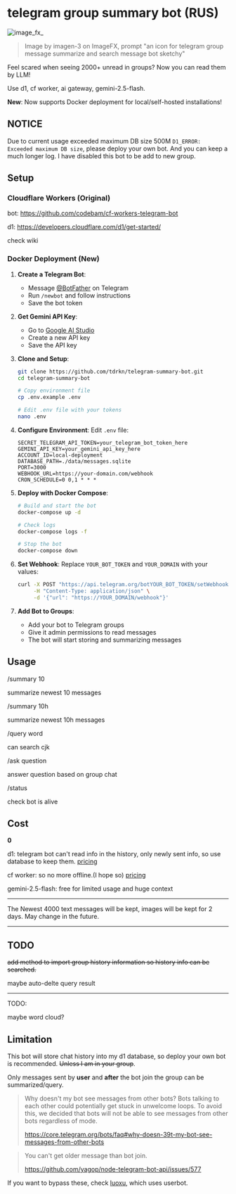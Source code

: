 # telegram group summary bot (RUS)

![image_fx_](https://github.com/user-attachments/assets/d9924ced-5310-4edc-9073-bdcc1df1dd6d)

> Image by imagen-3 on ImageFX, prompt "an icon for telegram group message summarize and search message bot sketchy"

Feel scared when seeing 2000+ unread in groups? Now you can read them by LLM!

Use d1, cf worker, ai gateway, gemini-2.5-flash.

**New**: Now supports Docker deployment for local/self-hosted installations!

## NOTICE

Due to current usage exceeded maximum DB size 500M `D1_ERROR: Exceeded maximum DB size`, please deploy your own bot. And you can keep a much longer log. I have disabled this bot to be add to new group.

## Setup

### Cloudflare Workers (Original)

bot: <https://github.com/codebam/cf-workers-telegram-bot>

d1: <https://developers.cloudflare.com/d1/get-started/>

check wiki

### Docker Deployment (New)

1. **Create a Telegram Bot**:
   - Message [@BotFather](https://t.me/botfather) on Telegram
   - Run `/newbot` and follow instructions
   - Save the bot token

2. **Get Gemini API Key**:
   - Go to [Google AI Studio](https://makersuite.google.com/app/apikey)
   - Create a new API key
   - Save the API key

3. **Clone and Setup**:
   ```bash
   git clone https://github.com/tdrkn/telegram-summary-bot.git
   cd telegram-summary-bot
   
   # Copy environment file
   cp .env.example .env
   
   # Edit .env file with your tokens
   nano .env
   ```

4. **Configure Environment**:
   Edit `.env` file:
   ```env
   SECRET_TELEGRAM_API_TOKEN=your_telegram_bot_token_here
   GEMINI_API_KEY=your_gemini_api_key_here
   ACCOUNT_ID=local-deployment
   DATABASE_PATH=./data/messages.sqlite
   PORT=3000
   WEBHOOK_URL=https://your-domain.com/webhook
   CRON_SCHEDULE=0 0,1 * * *
   ```

5. **Deploy with Docker Compose**:
   ```bash
   # Build and start the bot
   docker-compose up -d
   
   # Check logs
   docker-compose logs -f
   
   # Stop the bot
   docker-compose down
   ```

6. **Set Webhook**:
   Replace `YOUR_BOT_TOKEN` and `YOUR_DOMAIN` with your values:
   ```bash
   curl -X POST "https://api.telegram.org/botYOUR_BOT_TOKEN/setWebhook" \
        -H "Content-Type: application/json" \
        -d '{"url": "https://YOUR_DOMAIN/webhook"}'
   ```

7. **Add Bot to Groups**:
   - Add your bot to Telegram groups
   - Give it admin permissions to read messages
   - The bot will start storing and summarizing messages

## Usage

/summary 10

summarize newest 10 messages

/summary 10h


summarize newest 10h messages

/query word

can search cjk

/ask question

answer question based on group chat

/status

check bot is alive

## Cost

**0**

d1: telegram bot can't read info in the history, only newly sent info, so use database to keep them. [pricing](https://developers.cloudflare.com/d1/platform/pricing/#billing-metrics)

cf worker: so no more offline.(I hope so) [pricing](https://developers.cloudflare.com/workers/platform/pricing/#workers)

gemini-2.5-flash: free for limited usage and huge context

---

The Newest 4000 text messages will be kept, images will be kept for 2 days. May change in the future.

---

## TODO

~~add method to import group history information so history info can be searched.~~

maybe auto-delte query result

---

TODO:

maybe word cloud?

## Limitation

This bot will store chat history into my d1 database, so deploy your own bot is recommended. ~~Unless I am in your group~~.

Only messages sent by **user** and **after** the bot join the group can be summarized/query.

> Why doesn't my bot see messages from other bots? Bots talking to each other could potentially get stuck in unwelcome loops. To avoid this, we decided that bots will not be able to see messages from other bots regardless of mode.
>
> https://core.telegram.org/bots/faq#why-doesn-39t-my-bot-see-messages-from-other-bots

> You can't get older message than bot join.
>
> https://github.com/yagop/node-telegram-bot-api/issues/577

If you want to bypass these, check [luoxu](https://github.com/lilydjwg/luoxu), which uses userbot.
